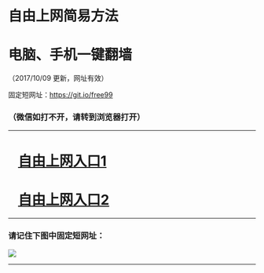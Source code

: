 ﻿# 自由上网简易方法

# 电脑、手机一键翻墙

（2017/10/09 更新，网址有效）

固定短网址：https://git.io/free99

### （微信如打不开，请转到浏览器打开）


***





# &nbsp;&nbsp; <a href="http://ft1178210897.fwq-tz-1001.info/fwqtz01.html?t=10090016972 " target="_blank">自由上网入口1</a>
# &nbsp;&nbsp; <a href="http://ft1212219843.fwq-tz-1002.info/fwqtz02.html?t=10090014068 " target="_blank">自由上网入口2</a>
***

### 请记住下图中固定短网址：

<img src="https://s3-us-west-2.amazonaws.com/fwq-1001/yjfq-20170905okok.png" /> 


***

